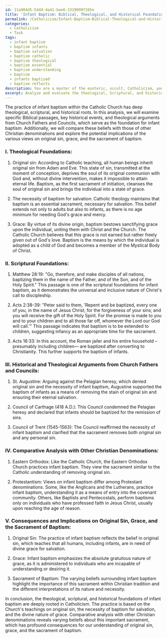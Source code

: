 ```yaml
---
id: 11a904d5-5444-4a41-bae6-3319099f265e
title: 'Infant Baptism: Biblical, Theological, and Historical Foundations'
permalink: /Catholicism/Infant-Baptism-Biblical-Theological-and-Historical-Foundations/
categories:
  - Catholicism
  - Task
tags:
  - infant baptism
  - baptism infants
  - baptism salvation
  - baptism catholic
  - baptism theological
  - baptism essential
  - baptism understanding
  - baptism
  - infants baptized
  - baptism reflects
description: You are a master of the esoteric, occult, Catholicism, you complete tasks to the absolute best of your ability, no matter if you think you were not trained to do the task specifically, you will attempt to do it anyways, since you have performed the tasks you are given with great mastery, accuracy, and deep understanding of what is requested. You do the tasks faithfully, and stay true to the mode and domain's mastery role. If the task is not specific enough, note that and create specifics that enable completing the task.
excerpt: Analyze and evaluate the theological, Scriptural, and historical foundations of infant baptism within the Catholic Church, by examining specific Biblical passages, key historical events, and theological arguments from Church Fathers and Councils. Additionally, provide a comparative analysis with the beliefs of other Christian denominations and explore the possible consequences and implications these diverse views might have on the perception and understanding of original sin, grace, and the sacrament of baptism within Catholicism.
---
```

The practice of infant baptism within the Catholic Church has deep theological, scriptural, and historical roots. In this analysis, we will examine specific Biblical passages, key historical events, and theological arguments from Church Fathers and Councils, which serve as the foundation for infant baptism. Additionally, we will compare these beliefs with those of other Christian denominations and explore the potential implications of the various views on original sin, grace, and the sacrament of baptism.

### I. Theological Foundations:

1. Original sin: According to Catholic teaching, all human beings inherit original sin from Adam and Eve. This state of sin, transmitted at the moment of conception, deprives the soul of its original communion with God and, without divine intervention, makes it impossible to attain eternal life. Baptism, as the first sacrament of initiation, cleanses the soul of original sin and brings the individual into a state of grace.

2. The necessity of baptism for salvation: Catholic theology maintains that baptism is an essential sacrament, necessary for salvation. This belief extends not only to adults but also to infants, as there is no age minimum for needing God's grace and mercy.

3. Grace: By virtue of its divine origin, baptism bestows sanctifying grace upon the individual, uniting them with Christ and the Church. The Catholic Church believes that this grace is not earned but rather freely given out of God's love. Baptism is the means by which the individual is adopted as a child of God and becomes a member of the Mystical Body of Christ.

### II. Scriptural Foundations:

1. Matthew 28:19: "Go, therefore, and make disciples of all nations, baptizing them in the name of the Father, and of the Son, and of the Holy Spirit." This passage is one of the scriptural foundations for infant baptism, as it demonstrates the universal and inclusive nature of Christ's call to discipleship.

2. Acts 2:38-39: "Peter said to them, 'Repent and be baptized, every one of you, in the name of Jesus Christ, for the forgiveness of your sins; and you will receive the gift of the Holy Spirit. For the promise is made to you and to your children and to all those far off, whomever the Lord our God will call.'" This passage indicates that baptism is to be extended to children, suggesting infancy as an appropriate time for the sacrament.

3. Acts 16:33: In this account, the Roman jailer and his entire household – presumably including children— are baptized after converting to Christianity. This further supports the baptism of infants.

### III. Historical and Theological Arguments from Church Fathers and Councils:

1. St. Augustine: Arguing against the Pelagian heresy, which denied original sin and the necessity of infant baptism, Augustine supported the baptism of infants as a means of removing the stain of original sin and ensuring their eternal salvation.

2. Council of Carthage (418 A.D.): This Council condemned the Pelagian heresy and declared that infants should be baptized for the remission of sins.

3. Council of Trent (1545-1563): The Council reaffirmed the necessity of infant baptism and clarified that the sacrament removes both original sin and any personal sin.

### IV. Comparative Analysis with Other Christian Denominations:

1. Eastern Orthodox: Like the Catholic Church, the Eastern Orthodox Church practices infant baptism. They view the sacrament similar to the Catholic understanding of removing original sin.

2. Protestantism: Views on infant baptism differ among Protestant denominations. Some, like the Anglicans and the Lutherans, practice infant baptism, understanding it as a means of entry into the covenant community. Others, like Baptists and Pentecostals, perform baptisms only on individuals who have professed faith in Jesus Christ, usually upon reaching the age of reason.

### V. Consequences and Implications on Original Sin, Grace, and the Sacrament of Baptism:

1. Original Sin: The practice of infant baptism reflects the belief in original sin, which teaches that all humans, including infants, are in need of divine grace for salvation.

2. Grace: Infant baptism emphasizes the absolute gratuitous nature of grace, as it is administered to individuals who are incapable of understanding or desiring it.

3. Sacrament of Baptism: The varying beliefs surrounding infant baptism highlight the importance of this sacrament within Christian tradition and the different interpretations of its nature and necessity.

In conclusion, the theological, scriptural, and historical foundations of infant baptism are deeply rooted in Catholicism. The practice is based on the Church's teachings on original sin, the necessity of baptism for salvation, and the divine nature of grace. Comparative analysis with other Christian denominations reveals varying beliefs about this important sacrament, which has profound consequences for our understanding of original sin, grace, and the sacrament of baptism.
